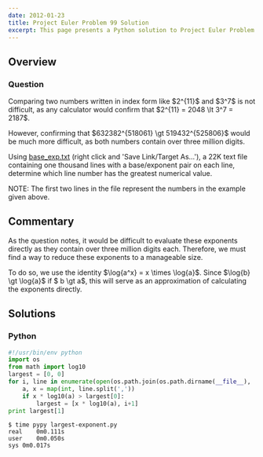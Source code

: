 ```yaml
---
date: 2012-01-23
title: Project Euler Problem 99 Solution
excerpt: This page presents a Python solution to Project Euler Problem 99.
---
```



## Overview


### Question

<p>
Comparing two numbers written in index form like $2^{11}$ and $3^7$ is not difficult, as any calculator would confirm that $2^{11} = 2048 \lt 3^7 = 2187$.
</p>

<p>
However, confirming that $632382^{518061} \gt 519432^{525806}$ would be much more difficult, as both numbers contain over three million digits.
</p>

<p>
Using <a href="http://projecteuler.net/project/base_exp.txt">base_exp.txt</a> (right click and 'Save Link/Target As...'), a 22K text file containing one thousand lines with a base/exponent pair on each line, determine which line number has the greatest numerical value.
</p>

<p>
NOTE: The first two lines in the file represent the numbers in the example given above.
</p>





## Commentary

<p>
As the question notes, it would be difficult to evaluate these exponents directly as they contain
over three million digits each. Therefore, we must find a way to reduce these exponents to a
manageable size.
</p>

<p>
To do so, we use the identity $\log{a^x} = x \times \log{a}$. Since $\log{b} \gt \log{a}$ if $ b \gt a$,
this will serve as an approximation of calculating the exponents directly.
</p>




## Solutions

### Python

```python
#!/usr/bin/env python
import os
from math import log10
largest = [0, 0]
for i, line in enumerate(open(os.path.join(os.path.dirname(__file__), 'base_exp.txt'))):
    a, x = map(int, line.split(','))
    if x * log10(a) > largest[0]:
        largest = [x * log10(a), i+1]
print largest[1]
```


```
$ time pypy largest-exponent.py
real	0m0.111s
user	0m0.050s
sys	0m0.017s
```



